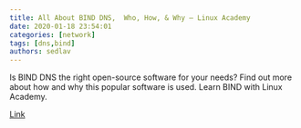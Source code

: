 ```yaml
---
title: All About BIND DNS,  Who, How, & Why – Linux Academy
date: 2020-01-18 23:54:01
categories: [network]
tags: [dns,bind]
authors: sedlav
---
```


Is BIND DNS the right open-source software for your needs? Find out more about how and why this popular software is used. Learn BIND with Linux Academy.

[Link](https://linuxacademy.com/blog/linux/all-about-bind-dns-who-how-why/)
